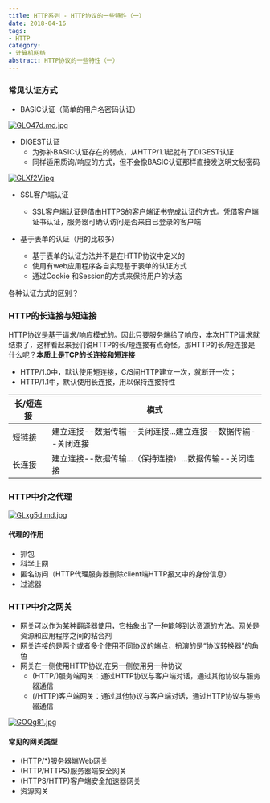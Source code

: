 ```yaml
---
title: HTTP系列 - HTTP协议的一些特性（一）
date: 2018-04-16
tags:
- HTTP
category:
- 计算机网络
abstract: HTTP协议的一些特性（一）
---
```


### 常见认证方式
- BASIC认证（简单的用户名密码认证）

[![GLO47d.md.jpg](https://s1.ax1x.com/2020/04/12/GLO47d.md.jpg)](https://imgchr.com/i/GLO47d)

- DIGEST认证
    - 为弥补BASIC认证存在的弱点，从HTTP/1.1起就有了DIGEST认证
    - 同样适用质询/响应的方式，但不会像BASIC认证那样直接发送明文秘密码

[![GLXf2V.jpg](https://s1.ax1x.com/2020/04/12/GLXf2V.jpg)](https://imgchr.com/i/GLXf2V)


- SSL客户端认证
    - SSL客户端认证是借由HTTPS的客户端证书完成认证的方式。凭借客户端证书认证，服务器可确认访问是否来自已登录的客户端

- 基于表单的认证（用的比较多）
    - 基于表单的认证方法并不是在HTTP协议中定义的
    - 使用有web应用程序各自实现基于表单的认证方式
    - 通过Cookie 和Session的方式来保持用户的状态

各种认证方式的区别？


### HTTP的长连接与短连接
HTTP协议是基于请求/响应模式的。因此只要服务端给了响应，本次HTTP请求就结束了，这样看起来我们说HTTP的长/短连接有点奇怪。那HTTP的长/短连接是什么呢？**本质上是TCP的长连接和短连接**

- HTTP/1.0中，默认使用短连接，C/S间HTTP建立一次，就断开一次；
- HTTP/1.1中，默认使用长连接，用以保持连接特性



长/短连接 | 模式
---|---
短链接 | 建立连接--数据传输--关闭连接...建立连接--数据传输--关闭连接
长连接 | 建立连接--数据传输...（保持连接）...数据传输--关闭连接


### HTTP中介之代理

[![GLxg5d.md.jpg](https://s1.ax1x.com/2020/04/12/GLxg5d.md.jpg)](https://imgchr.com/i/GLxg5d)


#### 代理的作用
- 抓包
- 科学上网
- 匿名访问（HTTP代理服务器删除client端HTTP报文中的身份信息）
- 过滤器


### HTTP中介之网关

- 网关可以作为某种翻译器使用，它抽象出了一种能够到达资源的方法。网关是资源和应用程序之间的粘合剂
- 网关连接的是两个或者多个使用不同协议的端点，扮演的是“协议转换器”的角色
- 网关在一侧使用HTTP协议,在另一侧使用另一种协议
    - (HTTP/)服务端网关：通过HTTP协议与客户端对话，通过其他协议与服务器通信
    - (/HTTP)客户端网关：通过其他协议与客户端对话，通过HTTP协议与服务器通信

[![GOQg81.jpg](https://s1.ax1x.com/2020/04/12/GOQg81.jpg)](https://imgchr.com/i/GOQg81)


#### 常见的网关类型
- (HTTP/*)服务器端Web网关
- (HTTP/HTTPS)服务器端安全网关
- (HTTPS/HTTP)客户端安全加速器网关
- 资源网关


